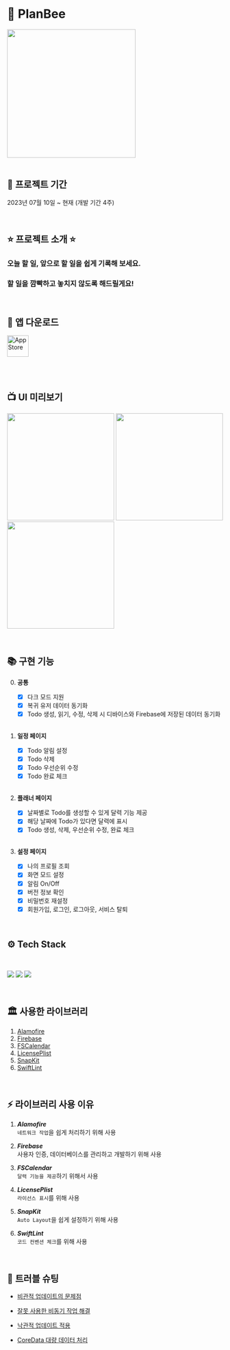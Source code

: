 # 🐝 PlanBee
<img src="https://github.com/z-wook/PlanBee/assets/101041221/51884240-7cca-496d-8242-7fabda0bab2a" width="300" height="300">
<br><br>

## 📆 프로젝트 기간
2023년 07월 10일 ~ 현재 (개발 기간 4주)

<br>

## ⭐️ 프로젝트 소개 ⭐️
### **오늘 할 일, 앞으로 할 일을 쉽게 기록해 보세요.**
### **할 일을 깜빡하고 놓치지 않도록 해드릴게요!**
<br>

## 📱 앱 다운로드
<a href="https://apps.apple.com/kr/app/%ED%94%8C%EB%9E%9C%EB%B9%84/id6473266809">
   <img src="https://github.com/z-wook/PlanBee/assets/101041221/bf5b1fbd-3415-4cb6-836f-06b1e02164da" alt="AppStore" height="50" />
</a>

<br><br>

## 📺 UI 미리보기
<img src="https://github.com/z-wook/PlanBee/assets/101041221/3a53fb8d-2da4-42d6-acea-bbaf3fe86b14" width="250" /></a>
<img src="https://github.com/z-wook/PlanBee/assets/101041221/782260b3-9190-4899-8994-d9961f61b0e5" width="250" /></a>
<img src="https://github.com/z-wook/PlanBee/assets/101041221/a8afb59e-09ba-4527-bf60-1cba1296f8f3" width="250" /></a>

<br>

## 📚 구현 기능
    
0. **공통**
    - [x] 다크 모드 지원
    - [x] 복귀 유저 데이터 동기화
    - [x] Todo 생성, 읽기, 수정, 삭제 시 디바이스와 Firebase에 저장된 데이터 동기화
    
   <br>
  
1. **일정 페이지**
    - [x] Todo 알림 설정
    - [x] Todo 삭제
    - [x] Todo 우선순위 수정
    - [x] Todo 완료 체크 
    
    <br>
    
2. **플래너 페이지**
    - [x] 날짜별로 Todo를 생성할 수 있게 달력 기능 제공
    - [x] 해당 날짜에 Todo가 있다면 달력에 표시
    - [x] Todo 생성, 삭제, 우선순위 수정, 완료 체크 
    
    <br>
    
3. **설정 페이지**
    - [x] 나의 프로필 조회
    - [x] 화면 모드 설정
    - [x] 알림 On/Off
    - [x] 버전 정보 확인
    - [x] 비밀번호 재설정 
    - [x] 회원가입, 로그인, 로그아웃, 서비스 탈퇴
    
<br>

## ⚙️ <b>Tech Stack</b>

<br>

<img src="https://img.shields.io/badge/Xcode-147EFB?style=for-the-badge&logo=Xcode&logoColor=white"/></a>
<img src="https://img.shields.io/badge/Swift-F05138?style=for-the-badge&logo=Swift&logoColor=white"/></a>
<img src="https://img.shields.io/badge/Firebase-FFCA28?style=for-the-badge&logo=Firebase&logoColor=white"/></a>

<br>
<div align="left">

## 🏛️ 사용한 라이브러리

1. [Alamofire](https://github.com/Alamofire/Alamofire)
2. [Firebase](https://github.com/firebase/firebase-ios-sdk)
3. [FSCalendar](https://github.com/WenchaoD/FSCalendar.git)
4. [LicensePlist](https://github.com/mono0926/LicensePlist)
5. [SnapKit](https://github.com/SnapKit/SnapKit)
6. [SwiftLint](https://github.com/realm/SwiftLint)
<br>

## ⚡️ 라이브러리 사용 이유
1. ***Alamofire*** <br>
   `네트워크 작업`을 쉽게 처리하기 위해 사용
   
2. ***Firebase*** <br>
   사용자 인증, 데이터베이스를 관리하고 개발하기 위해 사용
   
4. ***FSCalendar*** <br>
   `달력 기능을 제공`하기 위해서 사용
   
5. ***LicensePlist*** <br>
   `라이선스 표시`를 위해 사용
   
6. ***SnapKit*** <br>
   `Auto Layout`을 쉽게 설정하기 위해 사용
   
7. ***SwiftLint*** <br>
   `코드 컨벤션 체크`를 위해 사용
<br>

## 🔫 트러블 슈팅

- [비관적 업데이트의 문제점](https://velog.io/@oasis444/트러블슈팅)

- [잘못 사용한 비동기 작업 해결](https://velog.io/@oasis444/트러블-슈팅비동기-처리-2)

- [낙관적 업데이트 적용](https://velog.io/@oasis444/낙관적-업데이트)

- [CoreData 대량 데이터 처리](https://velog.io/@oasis444/CoreData-대량-데이터-처리)
